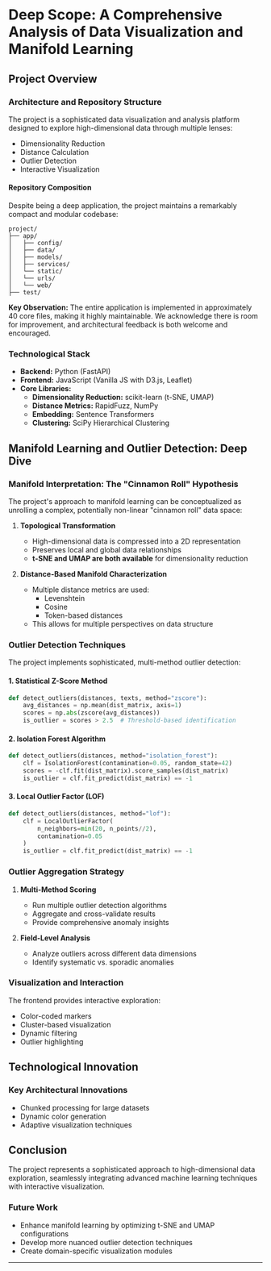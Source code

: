 # Deep Scope: A Comprehensive Analysis of Data Visualization and Manifold Learning

## Project Overview

### Architecture and Repository Structure

The project is a sophisticated data visualization and analysis platform designed to explore high-dimensional data through multiple lenses:
- Dimensionality Reduction
- Distance Calculation
- Outlier Detection
- Interactive Visualization

#### Repository Composition
Despite being a deep application, the project maintains a remarkably compact and modular codebase:

```
project/
├── app/
│   ├── config/
│   ├── data/
│   ├── models/
│   ├── services/
│   └── static/
│   └── urls/
│   └── web/
├── test/
```

**Key Observation:** The entire application is implemented in approximately 40 core files, making it highly maintainable. We acknowledge there is room for improvement, and architectural feedback is both welcome and encouraged.

### Technological Stack
- **Backend:** Python (FastAPI)
- **Frontend:** JavaScript (Vanilla JS with D3.js, Leaflet)
- **Core Libraries:**
    - **Dimensionality Reduction:** scikit-learn (t-SNE, UMAP)
    - **Distance Metrics:** RapidFuzz, NumPy
    - **Embedding:** Sentence Transformers
    - **Clustering:** SciPy Hierarchical Clustering

## Manifold Learning and Outlier Detection: Deep Dive

### Manifold Interpretation: The "Cinnamon Roll" Hypothesis

The project's approach to manifold learning can be conceptualized as unrolling a complex, potentially non-linear "cinnamon roll" data space:

1. **Topological Transformation**
    - High-dimensional data is compressed into a 2D representation
    - Preserves local and global data relationships
    - **t-SNE and UMAP are both available** for dimensionality reduction

2. **Distance-Based Manifold Characterization**
    - Multiple distance metrics are used:
        * Levenshtein
        * Cosine
        * Token-based distances
    - This allows for multiple perspectives on data structure

### Outlier Detection Techniques

The project implements sophisticated, multi-method outlier detection:

#### 1. Statistical Z-Score Method
```python
def detect_outliers(distances, texts, method="zscore"):
    avg_distances = np.mean(dist_matrix, axis=1)
    scores = np.abs(zscore(avg_distances))
    is_outlier = scores > 2.5  # Threshold-based identification
```

#### 2. Isolation Forest Algorithm
```python
def detect_outliers(distances, method="isolation_forest"):
    clf = IsolationForest(contamination=0.05, random_state=42)
    scores = -clf.fit(dist_matrix).score_samples(dist_matrix)
    is_outlier = clf.fit_predict(dist_matrix) == -1
```

#### 3. Local Outlier Factor (LOF)
```python
def detect_outliers(distances, method="lof"):
    clf = LocalOutlierFactor(
        n_neighbors=min(20, n_points//2),
        contamination=0.05
    )
    is_outlier = clf.fit_predict(dist_matrix) == -1
```

### Outlier Aggregation Strategy

1. **Multi-Method Scoring**
    - Run multiple outlier detection algorithms
    - Aggregate and cross-validate results
    - Provide comprehensive anomaly insights

2. **Field-Level Analysis**
    - Analyze outliers across different data dimensions
    - Identify systematic vs. sporadic anomalies

### Visualization and Interaction

The frontend provides interactive exploration:
- Color-coded markers
- Cluster-based visualization
- Dynamic filtering
- Outlier highlighting

## Technological Innovation

### Key Architectural Innovations
- Chunked processing for large datasets
- Dynamic color generation
- Adaptive visualization techniques

## Conclusion

The project represents a sophisticated approach to high-dimensional data exploration, seamlessly integrating advanced machine learning techniques with interactive visualization.

### Future Work
- Enhance manifold learning by optimizing t-SNE and UMAP configurations
- Develop more nuanced outlier detection techniques
- Create domain-specific visualization modules

---

